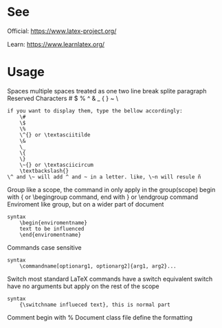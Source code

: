 # See

Official: <https://www.latex-project.org/>

Learn: <https://www.learnlatex.org/>

# Usage

Spaces
    multiple spaces treated as one
    two line break splite paragraph
Reserved Characters
    # $ % ^ & _ { } ~ \

    if you want to display them, type the bellow accordingly:
        \# 
        \$ 
        \% 
        \^{} or \textasciitilde 
        \& 
        \_ 
        \{ 
        \} 
        \~{} or \textasciicircum 
        \textbackslash{}
    \^ and \~ will add ^ and ~ in a letter. like, \~n will resule ñ
Group
    like a scope, the command in only apply in the group(scope)
    begin with { or \begingroup command, end with } or \endgroup command
Enviroment
    like group, but on a wider part of document

    syntax
        \begin{enviromentname}
        text to be influenced
        \end{enviromentname}
Commands
    case sensitive

    syntax
        \commandname[optionarg1, optionarg2]{arg1, arg2}...
Switch
    most standard LaTeX commands have a switch equivalent
    switch have no arguments but apply on the rest of the scope

    syntax
        {\switchname influeced text}, this is normal part
Comment
    begin with %
Document class file
    define the formatting
